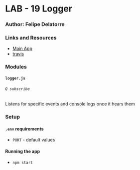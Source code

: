 # LAB - 19 Logger

### Author: Felipe Delatorre

### Links and Resources
* [Main App](http://xyz.com)
* [travis](http://xyz.com)

### Modules
#### `logger.js`

###### `Q subscribe`
Listens for specific events and console logs once it hears them

### Setup
#### `.env` requirements
* `PORT` - default values

#### Running the app
* `npm start`
  